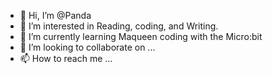 - 👋 Hi, I’m @Panda
- 👀 I’m interested in Reading, coding, and Writing.
- 🌱 I’m currently learning Maqueen coding with the Micro:bit
- 💞️ I’m looking to collaborate on ...
- 📫 How to reach me ...

<!---
mknila/mknila is a ✨ special ✨ repository because its `README.md` (this file) appears on your GitHub profile.
You can click the Preview link to take a look at your changes.
--->
